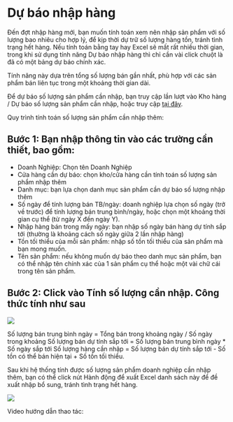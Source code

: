 # Dự báo nhập hàng

Đến đợt nhập hàng mới, bạn muốn tính toán xem nên nhập sản phẩm với số lượng bao nhiêu cho hợp lý, để kịp thời dự trữ số lượng hàng tồn, tránh tình trạng hết hàng.
Nếu tính toán bằng tay hay Excel sẽ mất rất nhiều thời gian, trong khi sử dụng tính năng Dự báo nhập hàng thì chỉ cần vài click chuột là đã có một bảng dự báo chính xác.

Tính năng này dựa trên tổng số lượng bán gần nhất, phù hợp với các sản phẩm bán liên tục trong một khoảng thời gian dài.

Để dự báo số lượng sản phẩm cần nhập, bạn truy cập lần lượt vào Kho hàng / Dự báo số lượng sản phẩm cần nhập, hoặc truy cập [tại đây](https://new.nhanh.vn/inventory/forecasting/movingaverage).

Quy trình tính toán số lượng sản phẩm cần nhập thêm:

## Bước 1: Bạn nhập thông tin vào các trường cần thiết, bao gồm:
- Doanh Nghiệp: Chọn tên Doanh Nghiệp
- Cửa hàng cần dự báo: chọn kho/cửa hàng cần tính toán số lượng sản phẩm nhập thêm
- Danh mục: bạn lựa chọn danh mục sản phẩm cần dự báo số lượng nhập thêm
- Số ngày để tính lượng bán TB/ngày: doanh nghiệp lựa chọn số ngày (trở về trước) để tính lượng bán trung bình/ngày, hoặc chọn một khoảng thời gian cụ thể (từ ngày X đến ngày Y).
- Nhập hàng bán trong mấy ngày: bạn nhập số ngày bán hàng dự tính sắp tới (thường là khoảng cách số ngày giữa 2 lần nhập hàng)
- Tồn tối thiểu của mỗi sản phẩm: nhập số tồn tối thiểu của sản phẩm mà bạn mong muốn.
- Tên sản phẩm: nếu không muốn dự báo theo danh mục sản phẩm, bạn có thể nhập tên chính xác của 1 sản phẩm cụ thể hoặc một vài chữ cái trong tên sản phẩm.
## Bước 2: Click vào Tính số lượng cần nhập. Công thức tính như sau

![](https://raw.githubusercontent.com/nhanhapi/manual/master/docs/kho-hang/img/du-bao-nhap-hang-f1.png)

Số lượng bán trung bình ngày = Tổng bán trong khoảng ngày / Số ngày trong khoảng
Số lượng bán dự tính sắp tới = Số lượng bán trung bình ngày * Số ngày sắp tới
Số lượng hàng cần nhập = Số lượng bán dự tính sắp tới - Số tồn có thể bán hiện tại + Số tồn tối thiểu.


Sau khi hệ thống tính được số lượng sản phẩm doanh nghiệp cần nhập thêm, bạn có thể click nút Hành động để xuất Excel danh sách này để đề xuất nhập bổ sung, tránh tình trạng hết hàng.

![](https://raw.githubusercontent.com/nhanhapi/manual/master/docs/kho-hang/img/du-bao-nhap-hang-f2.png)

Video hướng dẫn thao tác:
